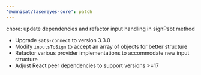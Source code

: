 ```yaml
---
'@omnisat/lasereyes-core': patch
---
```


chore: update dependencies and refactor input handling in signPsbt method

- Upgrade `sats-connect` to version 3.3.0
- Modify `inputsToSign` to accept an array of objects for better structure
- Refactor various provider implementations to accommodate new input structure
- Adjust React peer dependencies to support versions >=17
